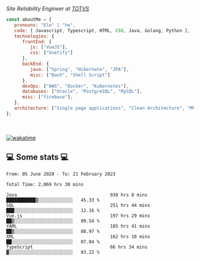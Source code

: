 <p><em>Site Reliability Engineer at <a href="https://www.totvs.com/">TOTVS</a></br>
</em></p>


```javascript
const aboutMe = {
   pronouns: "Ele" | "he",
   code: [ Javascript, Typescript, HTML, CSS, Java, Golang, Python ],
   technologies: {
      frontEnd: {
         js: ["VueJS"],
         css: ["Vuetify"]
      },
      backEnd: {
         java: ["Spring", "Hibernate", "JPA"],
         misc: ["Bash", "Shell Script"]
      },
      devOps: ["AWS", "Docker", "Kubernetes"],
      databases: ["Oracle", "PostgreSQL", "MySQL"],
      misc: ["firebase"],
   },
   architecture: ["Single page applications", "Clean Architecture", "MVC", "Microservices"],
};
```
</br></br>
[![wakatime](https://wakatime.com/badge/user/a3a8ed06-d304-4d6b-bc86-4adc418cdea7.svg)](https://wakatime.com/@a3a8ed06-d304-4d6b-bc86-4adc418cdea7)
<h2>💻 Some stats 💻</h2>

<!--START_SECTION:waka-->

```text
From: 05 June 2020 - To: 21 February 2023

Total Time: 2,069 hrs 30 mins

Java                                   938 hrs 8 mins  ███████████▒░░░░░░░░░░░░░   45.33 %
SQL                                    251 hrs 44 mins ███░░░░░░░░░░░░░░░░░░░░░░   12.16 %
Vue.js                                 197 hrs 29 mins ██▒░░░░░░░░░░░░░░░░░░░░░░   09.54 %
YAML                                   185 hrs 41 mins ██▒░░░░░░░░░░░░░░░░░░░░░░   08.97 %
XML                                    162 hrs 10 mins ██░░░░░░░░░░░░░░░░░░░░░░░   07.84 %
TypeScript                             66 hrs 34 mins  ▓░░░░░░░░░░░░░░░░░░░░░░░░   03.22 %
```

<!--END_SECTION:waka-->
